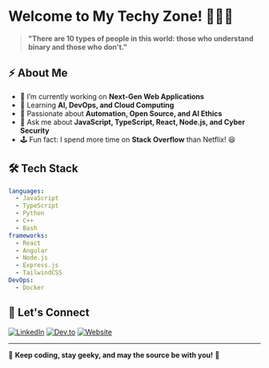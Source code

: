 # Welcome to My Techy Zone! 👨‍💻🚀

> **"There are 10 types of people in this world: those who understand binary and those who don't."**

## ⚡ About Me

- 🔭 I’m currently working on **Next-Gen Web Applications**
- 🌱 Learning **AI, DevOps, and Cloud Computing**
- 🤖 Passionate about **Automation, Open Source, and AI Ethics**
- 💬 Ask me about **JavaScript, TypeScript, React, Node.js, and Cyber Security**
- 🕹 Fun fact: I spend more time on **Stack Overflow** than Netflix! 😆

## 🛠️ Tech Stack

```yaml
languages:
  - JavaScript
  - TypeScript
  - Python
  - C++
  - Bash
frameworks:
  - React
  - Angular
  - Node.js
  - Express.js
  - TailwindCSS
DevOps:
  - Docker
```

## 📡 Let's Connect

[![LinkedIn](https://img.shields.io/badge/LinkedIn-blue?logo=linkedin&logoColor=white)](https://linkedin.com/in/yourusername)
[![Dev.to](https://img.shields.io/badge/Dev.to-black?logo=devdotto&logoColor=white)](https://dev.to/yourusername)
[![Website](https://img.shields.io/badge/Website-000?logo=firefoxbrowser&logoColor=white)](https://yourwebsite.com)

---

💾 **Keep coding, stay geeky, and may the source be with you!** 🖖
